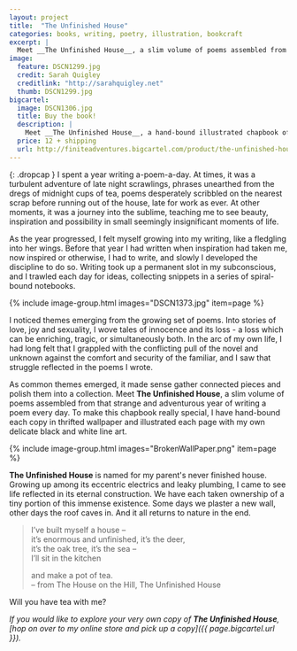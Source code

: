 ```yaml
---
layout: project
title:  "The Unfinished House"
categories: books, writing, poetry, illustration, bookcraft
excerpt: |
  Meet __The Unfinished House__, a slim volume of poems assembled from my strange and adventurous year of writing a poem every day.
image:
  feature: DSCN1299.jpg
  credit: Sarah Quigley
  creditlink: "http://sarahquigley.net"
  thumb: DSCN1299.jpg
bigcartel:
  image: DSCN1306.jpg
  title: Buy the book!
  description: |
    Meet __The Unfinished House__, a hand-bound illustrated chapbook of poetry assembled from a strange and adventurous year of writing a poem every day.
  price: 12 + shipping
  url: http://finiteadventures.bigcartel.com/product/the-unfinished-house
---
```


{: .dropcap }
I spent a year writing a-poem-a-day. At times, it was a turbulent adventure of late night scrawlings, phrases unearthed from the dregs of midnight cups of tea, poems desperately scribbled on the nearest scrap before running out of the house, late for work as ever. At other moments, it was a journey into the sublime, teaching me to see beauty, inspiration and possibility in small seemingly insignificant moments of life.

As the year progressed, I felt myself growing into my writing, like a fledgling into her wings. Before that year I had written when inspiration had taken me, now inspired or otherwise, I had to write, and slowly I developed the discipline to do so. Writing took up a permanent slot in my subconscious, and I trawled each day for ideas, collecting snippets in a series of spiral-bound notebooks.

{% include image-group.html images="DSCN1373.jpg" item=page %}

I noticed themes emerging from the growing set of poems. Into stories of love, joy and sexuality, I wove tales of innocence and its loss - a loss which can be enriching, tragic, or simultaneously both. In the arc of my own life, I had long felt that I grappled with the conflicting pull of the novel and unknown against the comfort and security of the familiar, and I saw that struggle reflected in the poems I wrote.

 As common themes emerged, it made sense gather connected pieces and polish them into a collection. Meet __The Unfinished House__, a slim volume of poems assembled from that strange and adventurous year of writing a poem every day. To make this chapbook really special, I have hand-bound each copy in thrifted wallpaper and illustrated each page with my own delicate black and white line art.

{% include image-group.html images="BrokenWallPaper.png" item=page %}

__The Unfinished House__ is named for my parent's never finished house. Growing up among its eccentric electrics and leaky plumbing, I came to see life reflected in its eternal construction. We have each taken ownership of a tiny portion of this immense existence. Some days we plaster a new wall, other days the roof caves in. And it all returns to nature in the end.

> I’ve built myself a house –  
> it’s enormous and unfinished, it’s the deer,  
> it’s the oak tree, it’s the sea –  
> I’ll sit in the kitchen  
>
> and make a pot of tea.  
> – from The House on the Hill, The Unfinished House

Will you have tea with me?

_If you would like to explore your very own copy of  __The Unfinished House__, [hop on over to my online store and pick up a copy]({{ page.bigcartel.url }})._
